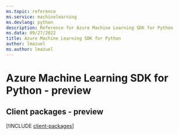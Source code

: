 ```yaml
---
ms.topic: reference
ms.service: machinelearning
ms.devlang: python
description: Reference for Azure Machine Learning SDK for Python
ms.data: 09/27/2022
title: Azure Machine Learning SDK for Python
author: lmazuel
ms.author: lmazuel
---
```

# Azure Machine Learning SDK for Python - preview

## Client packages - preview
[!INCLUDE [client-packages](machine-learning-client-index.md)]